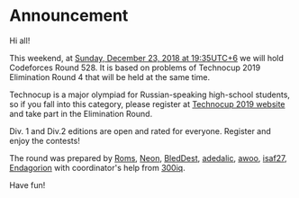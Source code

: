 # Announcement

Hi all!

This weekend, at [Sunday, December 23, 2018 at 19:35UTC+6](https://codeforces.com/https://www.timeanddate.com/worldclock/fixedtime.html?day=23&month=12&year=2018&hour=16&min=35&sec=0&p1=166) we will hold Codeforces Round 528. It is based on problems of Technocup 2019 Elimination Round 4 that will be held at the same time.

Technocup is a major olympiad for Russian-speaking high-school students, so if you fall into this category, please register at [Technocup 2019 website](https://codeforces.com/https://technocup.mail.ru/) and take part in the Elimination Round.

Div. 1 and Div.2 editions are open and rated for everyone. Register and enjoy the contests!

The round was prepared by [Roms](https://codeforces.com/profile/Roms "Master Roms"), [Neon](https://codeforces.com/profile/Neon "Candidate Master Neon"), [BledDest](https://codeforces.com/profile/BledDest "Grandmaster BledDest"), [adedalic](https://codeforces.com/profile/adedalic "International Master adedalic"), [awoo](https://codeforces.com/profile/awoo "Master awoo"), [isaf27](https://codeforces.com/profile/isaf27 "International Grandmaster isaf27"), [Endagorion](https://codeforces.com/profile/Endagorion "International Grandmaster Endagorion") with coordinator's help from [300iq](https://codeforces.com/profile/300iq "Legendary Grandmaster 300iq").

Have fun!


